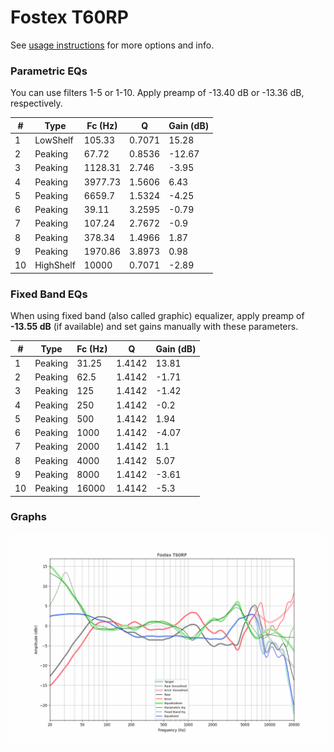 # Fostex T60RP
See [usage instructions](https://github.com/jaakkopasanen/AutoEq#usage) for more options and info.

### Parametric EQs
You can use filters 1-5 or 1-10. Apply preamp of -13.40 dB or -13.36 dB, respectively.

|   # | Type      |   Fc (Hz) |      Q |   Gain (dB) |
|-----|-----------|-----------|--------|-------------|
|   1 | LowShelf  |    105.33 | 0.7071 |       15.28 |
|   2 | Peaking   |     67.72 | 0.8536 |      -12.67 |
|   3 | Peaking   |   1128.31 | 2.746  |       -3.95 |
|   4 | Peaking   |   3977.73 | 1.5606 |        6.43 |
|   5 | Peaking   |   6659.7  | 1.5324 |       -4.25 |
|   6 | Peaking   |     39.11 | 3.2595 |       -0.79 |
|   7 | Peaking   |    107.24 | 2.7672 |       -0.9  |
|   8 | Peaking   |    378.34 | 1.4966 |        1.87 |
|   9 | Peaking   |   1970.86 | 3.8973 |        0.98 |
|  10 | HighShelf |  10000    | 0.7071 |       -2.89 |

### Fixed Band EQs
When using fixed band (also called graphic) equalizer, apply preamp of **-13.55 dB** (if available) and set gains manually with these parameters.

|   # | Type    |   Fc (Hz) |      Q |   Gain (dB) |
|-----|---------|-----------|--------|-------------|
|   1 | Peaking |     31.25 | 1.4142 |       13.81 |
|   2 | Peaking |     62.5  | 1.4142 |       -1.71 |
|   3 | Peaking |    125    | 1.4142 |       -1.42 |
|   4 | Peaking |    250    | 1.4142 |       -0.2  |
|   5 | Peaking |    500    | 1.4142 |        1.94 |
|   6 | Peaking |   1000    | 1.4142 |       -4.07 |
|   7 | Peaking |   2000    | 1.4142 |        1.1  |
|   8 | Peaking |   4000    | 1.4142 |        5.07 |
|   9 | Peaking |   8000    | 1.4142 |       -3.61 |
|  10 | Peaking |  16000    | 1.4142 |       -5.3  |

### Graphs
![](./Fostex%20T60RP.png)
